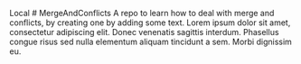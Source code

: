 Local # MergeAndConflicts
A repo to learn how to deal with merge and conflicts, by creating one by adding some text.
Lorem ipsum dolor sit amet, consectetur adipiscing elit. Donec venenatis sagittis interdum. Phasellus congue risus sed nulla elementum aliquam tincidunt a sem. Morbi dignissim eu.
